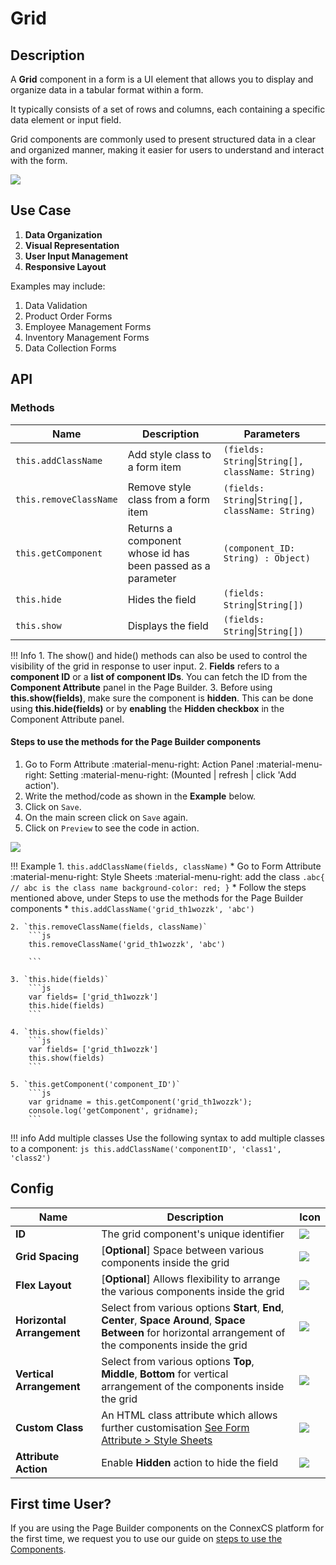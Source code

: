 # Grid

## Description

A **Grid** component in a form is a UI element that allows you to display and organize data in a tabular format within a form.

It typically consists of a set of rows and columns, each containing a specific data element or input field.

Grid components are commonly used to present structured data in a clear and organized manner, making it easier for users to understand and interact with the form.

<img src= "/apps/components/img/grid.png">

## Use Case

1. **Data Organization**
2. **Visual Representation**
3. **User Input Management**
4. **Responsive Layout**

Examples may include:

1. Data Validation
2. Product Order Forms
3. Employee Management Forms
4. Inventory Management Forms
5. Data Collection Forms

## API

### Methods

| **Name**| **Description**|**Parameters**|
|---------|----------------|--------------|
|`this.addClassName`|Add style class to a form item|`(fields: String`&#124;`String[], className: String)`|
|`this.removeClassName`|Remove style class from a form item|`(fields: String`&#124;`String[], className: String)`|
|`this.getComponent`|Returns a component whose id has been passed as a parameter|`(component_ID: String) : Object)`|
|`this.hide`|Hides the field|`(fields: String`&#124;`String[])`|
|`this.show`|Displays the field|`(fields: String`&#124;`String[])`|

!!! Info
    1. The show() and hide() methods can also be used to control the visibility of the grid in response to user input.
    2. **Fields** refers to a **component ID** or a **list of component IDs**. You can fetch the ID from the **Component Attribute** panel in the Page Builder.
    3. Before using **this.show(fields)**, make sure the component is **hidden**. This can be done using **this.hide(fields)** or by **enabling** the **Hidden checkbox** in the Component Attribute panel.

#### Steps to use the methods for the Page Builder components

1. Go to Form Attribute :material-menu-right: Action Panel :material-menu-right: Setting :material-menu-right: (Mounted | refresh | click 'Add action').
2. Write the method/code as shown in the **Example** below.
3. Click on `Save`.
4. On the main screen click on `Save` again.
5. Click on `Preview` to see the code in action.
<img src= "/apps/components/img/grid2.png">

!!! Example
    1. `this.addClassName(fields, className)`
          * Go to Form Attribute :material-menu-right: Style Sheets :material-menu-right: add the class
            ```
            .abc{ // abc is the class name
            background-color: red;
            }
            ```
          * Follow the steps mentioned above, under Steps to use the methods for the Page Builder components
          * ```
            this.addClassName('grid_th1wozzk', 'abc')
            ```

    2. `this.removeClassName(fields, className)`
        ```js
        this.removeClassName('grid_th1wozzk', 'abc')
        
        ```
    
    3. `this.hide(fields)`
        ```js
        var fields= ['grid_th1wozzk']
        this.hide(fields)
        ```
    
    4. `this.show(fields)`
        ```js
        var fields= ['grid_th1wozzk']
        this.show(fields)
        ```
    
    5. `this.getComponent('component_ID')`
        ```js
        var gridname = this.getComponent('grid_th1wozzk');
        console.log('getComponent', gridname);
        ```

!!! info Add multiple classes
    Use the following syntax to add multiple classes to a component:
    ```js
    this.addClassName('componentID', 'class1', 'class2')
    ```

## Config

| **Name**|**Description**|**Icon**|
|---------|---------------|--------|
|**ID**| The grid component's unique identifier |<img src= "/apps/components/img/input_id.png">|
|**Grid Spacing**| [**Optional**] Space between various components inside the grid|<img src= "/apps/components/img/grid_gridspacing.png">|
|**Flex Layout**| [**Optional**] Allows flexibility to arrange the various components inside the grid|<img src= "/apps/components/img/grid_flexlayout.png">|
|**Horizontal Arrangement**|Select from various options **Start**, **End**, **Center**, **Space Around**, **Space Between** for horizontal arrangement of the components inside the grid|<img src= "/apps/components/img/grid_horizontal.png">|
|**Vertical Arrangement**|Select from various options **Top**, **Middle**, **Bottom** for vertical arrangement of the components inside the grid|<img src= "/apps/components/img/grid_vertical4.png">|
|**Custom Class**| An HTML class attribute which allows further customisation [See Form Attribute > Style Sheets](https://bani-appsection--connexcs-docs.netlify.app/apps/page-builder/#form-attribute)|<img src= "/apps/components/img/input_customclass.png">|
|**Attribute Action**|Enable **Hidden** action to hide the field|<img src= "/apps/components/img/alert_arrtibuteaction.png">|

## First time User?

If you are using the Page Builder components on the ConnexCS platform for the first time, we request you to use our guide on <a href="https://docs.connexcs.com/apps/page-builder/#steps-to-use-components-in-the-page-builder" target="_blank">steps to use the Components</a>.